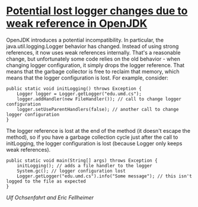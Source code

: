 # [Potential lost logger changes due to weak reference in OpenJDK](https://spotbugs.readthedocs.io/en/latest/bugDescriptions.html#LG_LOST_LOGGER_DUE_TO_WEAK_REFERENCE)

OpenJDK introduces a potential incompatibility.
 In particular, the java.util.logging.Logger behavior has
  changed. Instead of using strong references, it now uses weak references
  internally. That's a reasonable change, but unfortunately some code relies on
  the old behavior - when changing logger configuration, it simply drops the
  logger reference. That means that the garbage collector is free to reclaim
  that memory, which means that the logger configuration is lost. For example,
consider:

    public static void initLogging() throws Exception {
        Logger logger = Logger.getLogger("edu.umd.cs");
        logger.addHandler(new FileHandler()); // call to change logger configuration
        logger.setUseParentHandlers(false); // another call to change logger configuration
    }

The logger reference is lost at the end of the method (it doesn't
escape the method), so if you have a garbage collection cycle just
after the call to initLogging, the logger configuration is lost
(because Logger only keeps weak references).

    public static void main(String[] args) throws Exception {
        initLogging(); // adds a file handler to the logger
        System.gc(); // logger configuration lost
        Logger.getLogger("edu.umd.cs").info("Some message"); // this isn't logged to the file as expected
    }

_Ulf Ochsenfahrt and Eric Fellheimer_